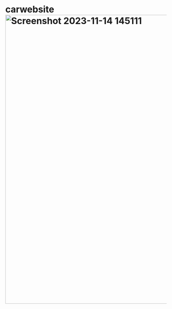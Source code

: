 # carwebsite<img width="902" alt="Screenshot 2023-11-14 145111" src="https://github.com/Raagav06/carwebsite/assets/149502675/7ef108b3-9aea-48a2-9b83-6d3af443f8bd">
